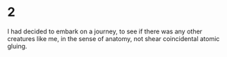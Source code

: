 # 2

I had decided to embark on a journey, to see if there was any other creatures like me, in the sense of anatomy, not shear coincidental atomic gluing.
